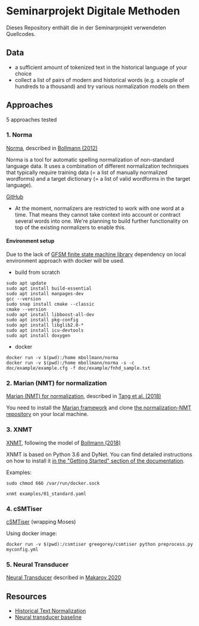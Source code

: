 # Seminarprojekt Digitale Methoden
Dieses Repository enthält die in der Seminarprojekt verwendeten Quellcodes.

## Data
- a sufficient amount of tokenized text in the historical language of your choice
- collect a list of pairs of modern and historical words (e.g. a couple of hundreds to a thousand) 
  and try various normalization models on them
  


## Approaches
5 approaches tested

### 1. Norma
[Norma](https://github.com/comphist/norma), described in [Bollmann
  (2012)](https://marcel.bollmann.me/pub/acrh12.pdf)

Norma is a tool for automatic spelling normalization of non-standard language data. It uses a combination of different 
normalization techniques that typically require training data (= a list of manually normalized wordforms) 
and a target dictionary (= a list of valid wordforms in the target language).

[GitHub](https://github.com/comphist/norma)

- At the moment, normalizers are restricted to work with one word at a time. 
  That means they cannot take context into account or contract several words into one. 
  We're planning to build further functionality on top of the existing normalizers to enable this.

#### Environment setup
Due to the lack of 
[GFSM finite state machine library](http://kaskade.dwds.de/~moocow/mirror/projects/gfsm/)
dependency on local environment approach with docker will be used.

- build from scratch
```commandline
sudo apt update
sudo apt install build-essential
sudo apt install manpages-dev
gcc --version
sudo snap install cmake --classic
cmake --version
sudo apt install libboost-all-dev
sudo apt install pkg-config
sudo apt install libglib2.0-*
sudo apt install icu-devtools
sudo apt install doxygen
```
- docker
```commandline
docker run -v $(pwd):/home mbollmann/norma
docker run -v $(pwd):/home mbollmann/norma -s -c doc/example/example.cfg -f doc/example/fnhd_sample.txt
```

### 2. Marian (NMT) for normalization
[Marian (NMT) for normalization](https://github.com/tanggongbo/normalization-NMT),
  described in [Tang et al. (2018)](http://aclweb.org/anthology/C18-1112)

You need to install the [Marian
framework](https://github.com/marian-nmt/marian-dev) and clone [the
normalization-NMT repository](https://github.com/tanggongbo/normalization-NMT)
on your local machine.  

### 3. XNMT

[XNMT](https://github.com/neulab/xnmt), following the model of [Bollmann
  (2018)](http://www.linguistics.rub.de/forschung/arbeitsberichte/22.pdf)

XNMT is based on Python 3.6 and DyNet.  You can find detailed instructions on
how to install it [in the "Getting Started" section of the
documentation](https://xnmt.readthedocs.io/en/latest/getting_started.html).


Examples:
```commandline
sudo chmod 666 /var/run/docker.sock

xnmt examples/01_standard.yaml
```

### 4. cSMTiser

[cSMTiser](https://github.com/clarinsi/csmtiser) (wrapping Moses)

Using docker image:
```commandline
docker run -v $(pwd):/csmtiser greegorey/csmtiser python preprocess.py myconfig.yml
```

### 5. Neural Transducer

[Neural Transducer](https://github.com/peter-makarov/il-reimplementation/tree/feature/sgm2021)
described in [Makarov 2020](https://www.aclweb.org/anthology/2020.acl-main.650/)

## Resources
- [Historical Text Normalization](https://github.com/coastalcph/histnorm#tldr-the-recommended-normalization-approach)
- [Neural transducer baseline](https://github.com/peter-makarov/il-reimplementation/tree/feature/sgm2021)

